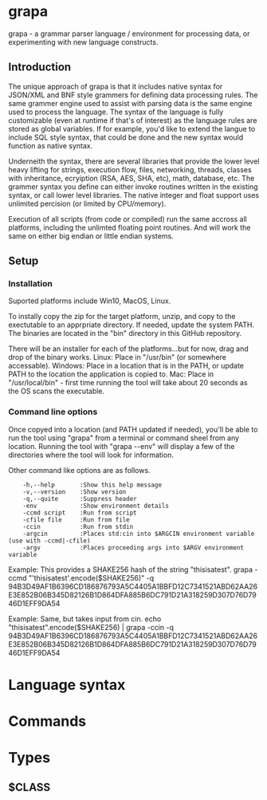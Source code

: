 # grapa
grapa - a grammar parser language / environment for processing data, or experimenting with new language constructs. 

## Introduction
The unique approach of grapa is that it includes native syntax for JSON/XML and BNF style grammers for defining data processing rules. The same grammer engine used to assist with parsing data is the same engine used to process the language. The syntax of the language is fully customizable (even at runtime if that's of interest) as the language rules are stored as global variables. If for example, you'd like to extend the langue to include SQL style syntax, that could be done and the new syntax would function as native syntax. 

Underneith the syntax, there are several libraries that provide the lower level heavy lifting for strings, execution flow, files, networking, threads, classes with inheritance, ecryiption (RSA, AES, SHA, etc), math, database, etc. The grammer syntax you define can either invoke routines written in the existing syntax, or call lower level libraries. The native integer and float support uses unlimited percision (or limited by CPU/memory). 

Execution of all scripts (from code or compiled) run the same accross all platforms, including the unlimted floating point routines. And will work the same on either big endian or little endian systems. 

## Setup
### Installation
Suported platforms include Win10, MacOS, Linux.

To instally copy the zip for the target platform, unzip, and copy to the exectutable to an apprpriate directory. If needed, update the system PATH. The binaries are located in the "bin" directory in this GitHub repository.

There will be an installer for each of the platforms...but for now, drag and drop of the binary works.
Linux: Place in "/usr/bin" (or somewhere accessable). 
Windows: Place in a location that is in the PATH, or update PATH to the location the application is copied to.
Mac: Place in "/usr/local/bin" - first time running the tool will take about 20 seconds as the OS scans the executable. 

### Command line options

Once copyed into a location (and PATH updated if needed), you'll be able to run the tool using "grapa" from a terminal or command sheel from any location. Running the tool with "grapa --env" will display a few of the directories where the tool will look for information.

Other command like options are as follows.

        -h,--help       :Show this help message
        -v,--version    :Show version
        -q,--quite      :Suppress header
        -env            :Show environment details
        -ccmd script    :Run from script
        -cfile file     :Run from file
        -ccin           :Run from stdin
        -argcin         :Places std:cin into $ARGCIN environment variable (use with -ccmd|-cfile)
        -argv           :Places proceeding args into $ARGV environment variable

Example: This provides a SHAKE256 hash of the string "thisisatest".
grapa -ccmd "'thisisatest'.encode($SHAKE256)" -q
94B3D49AF1B6396CD186876793A5C4405A1BBFD12C7341521ABD62AA26E3E852B06B345D82126B1D864DFA885B6DC791D21A318259D307D76D7946D1EFF9DA54

Example: Same, but takes input from cin. 
echo "thisisatest".encode($SHAKE256) | grapa -ccin -q
94B3D49AF1B6396CD186876793A5C4405A1BBFD12C7341521ABD62AA26E3E852B06B345D82126B1D864DFA885B6DC791D21A318259D307D76D7946D1EFF9DA54

# Language syntax

# Commands

# Types

## $CLASS
